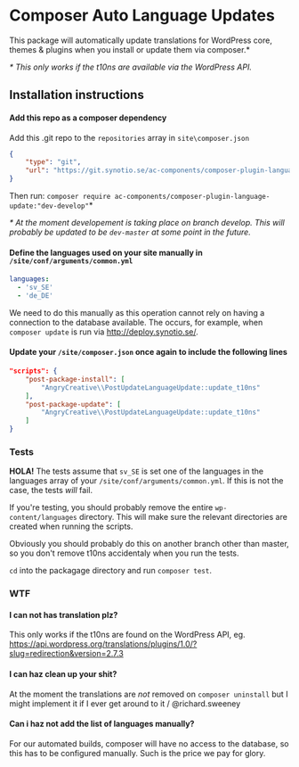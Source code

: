 # Composer Auto Language Updates

This package will automatically update translations for WordPress core, themes & plugins when you install or update them via composer.*

*\* This only works if the t10ns are available via the WordPress API.*

## Installation instructions

#### Add this repo as a composer dependency

Add this .git repo to the `repositories` array in `site\composer.json` 

```json
{
    "type": "git",
    "url": "https://git.synotio.se/ac-components/composer-plugin-language-update.git"
}
```
Then run: `composer require ac-components/composer-plugin-language-update:"dev-develop"`*

*\* At the moment developement is taking place on branch develop. This will probably be updated to be `dev-master` at some point in the future.*

#### Define the languages used on your site manually in `/site/conf/arguments/common.yml`

```yaml
languages:
  - 'sv_SE'
  - 'de_DE'
``` 
We need to do this manually as this operation cannot rely on having a connection to the database available. The occurs, for example, when `composer update` is run via http://deploy.synotio.se/.

#### Update your `/site/composer.json` once again to include the following lines

```json
"scripts": {
    "post-package-install": [
        "AngryCreative\\PostUpdateLanguageUpdate::update_t10ns"
    ],
    "post-package-update": [
        "AngryCreative\\PostUpdateLanguageUpdate::update_t10ns"
    ]
}
```

### Tests

**HOLA!** The tests assume that `sv_SE` is set one of the languages in the languages array of your `/site/conf/arguments/common.yml`. If this is not the case, the tests _will_ fail.

If you're testing, you should probably remove the entire `wp-content/languages` directory. This will make sure the relevant directories are created when running the scripts.

Obviously you should probably do this on another branch other than master, so you don't remove t10ns accidentaly when you run the tests.

`cd` into the packagage directory and run `composer test`.

### WTF

#### I can not has translation plz?

This only works if the t10ns are found on the WordPress API, eg. https://api.wordpress.org/translations/plugins/1.0/?slug=redirection&version=2.7.3

#### I can haz clean up your shit?

At the moment the translations are _not_ removed on `composer uninstall` but I might implement it if I ever get around to it / @richard.sweeney

#### Can i haz not add the list of languages manually?

For our automated builds, composer will have no access to the database, so this has to be configured manually. Such is the price we pay for glory.
